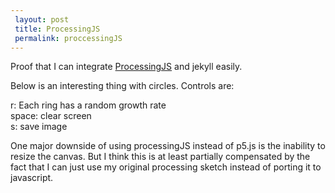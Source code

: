 ```yaml
---
 layout: post
 title: ProcessingJS
 permalink: proccessingJS
---
```


Proof that I can integrate [ProcessingJS](http://www.processingjs.org) and jekyll easily.

Below is an interesting thing with circles.
Controls are:

r: Each ring has a random growth rate  
space: clear screen  
s: save image  

One major downside of using processingJS instead of p5.js is the inability to resize the canvas. But I think this is at least partially compensated by the fact that I can just use my original processing sketch instead of porting it to javascript.
<canvas data-processing-sources="/assets/files/shouldaPutARingOnIt.pde"></canvas>

